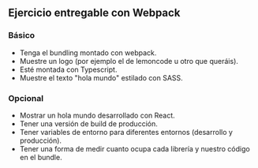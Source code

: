 ## Ejercicio entregable con Webpack


### Básico

- Tenga el bundling montado con webpack.
- Muestre un logo (por ejemplo el de lemoncode u otro que queráis).
- Esté montada con Typescript.
- Muestre el texto "hola mundo" estilado con SASS.


### Opcional

- Mostrar un hola mundo desarrollado con React.
- Tener una versión de build de producción.
- Tener variables de entorno para diferentes entornos (desarrollo y producción).
- Tener una forma de medir cuanto ocupa cada librería y nuestro código en el bundle.